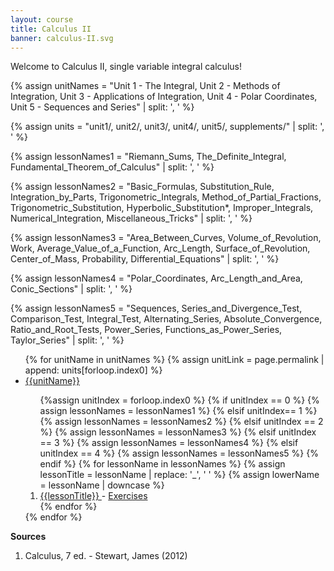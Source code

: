 ```yaml
---
layout: course
title: Calculus II
banner: calculus-II.svg
---
```


Welcome to Calculus II, single variable integral calculus!

{% assign unitNames = "Unit 1 - The Integral, Unit 2 - Methods of Integration, Unit 3 - Applications of Integration, Unit 4 - Polar Coordinates, Unit 5 - Sequences and Series" | split: ', ' %}

{% assign units = "unit1/, unit2/, unit3/, unit4/, unit5/, supplements/" | split: ', ' %}

{% assign lessonNames1 = "Riemann_Sums, The_Definite_Integral, Fundamental_Theorem_of_Calculus" | split: ', ' %}

{% assign lessonNames2 = "Basic_Formulas, Substitution_Rule, Integration_by_Parts, Trigonometric_Integrals, Method_of_Partial_Fractions, Trigonometric_Substitution, Hyperbolic_Substitution*, Improper_Integrals, Numerical_Integration, Miscellaneous_Tricks" | split: ', ' %}

{% assign lessonNames3 = "Area_Between_Curves, Volume_of_Revolution, Work, Average_Value_of_a_Function, Arc_Length, Surface_of_Revolution, Center_of_Mass, Probability, Differential_Equations" | split: ', ' %}

{% assign lessonNames4 = "Polar_Coordinates, Arc_Length_and_Area, Conic_Sections" | split: ', ' %}

{% assign lessonNames5 = "Sequences, Series_and_Divergence_Test, Comparison_Test, Integral_Test, Alternating_Series, Absolute_Convergence, Ratio_and_Root_Tests, Power_Series, Functions_as_Power_Series, Taylor_Series" | split: ', ' %}

<ul>
{% for unitName in unitNames %}
{% assign unitLink = page.permalink | append: units[forloop.index0] %}
<li>  <a class="page-link" href="{{unitLink}}"> {{unitName}} </a> </li>
<ol> {%assign unitIndex = forloop.index0 %}
{% if unitIndex == 0 %} {% assign lessonNames = lessonNames1 %}
{% elsif unitIndex== 1 %}  {% assign lessonNames = lessonNames2 %}
{% elsif unitIndex == 2 %}  {% assign lessonNames = lessonNames3 %}
{% elsif unitIndex == 3 %}  {% assign lessonNames = lessonNames4 %}
{% elsif unitIndex == 4 %}  {% assign lessonNames = lessonNames5 %}
{% endif %}
{% for lessonName in lessonNames %}
{% assign lessonTitle = lessonName | replace:  '_', ' ' %}
{% assign lowerName = lessonName | downcase %}
<li> <a class = "page-link" href = "{{ lowerName | prepend: units[unitIndex] | prepend: current_page.permalink }}"> {{lessonTitle}} </a> - <a class = "page-link" href = "{{ lowerName | prepend: units[unitIndex] | prepend: current_page.permalink | append: "-exercises" }}"> Exercises </a> </li>
{% endfor %}
</ol>
{% endfor %}
</ul>

**Sources**

1. Calculus, 7 ed. - Stewart, James (2012)
